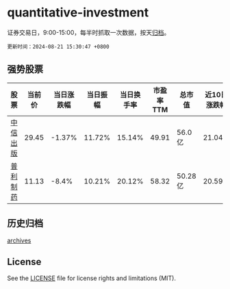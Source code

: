 # quantitative-investment

证券交易日，9:00-15:00，每半时抓取一次数据，按天[归档](archives)。

`更新时间：2024-08-21 15:30:47 +0800`

## 强势股票

|股票|当前价|当日涨跌幅|当日振幅|当日换手率|市盈率TTM|总市值|近10日涨跌幅|
|----|----|----|----|----|----|----|----|
|[中信出版](https://xueqiu.com/S/SZ300788)|29.45|-1.37%|11.72%|15.14%|49.91|56.0亿|21.04%|
|[普利制药](https://xueqiu.com/S/SZ300630)|11.13|-8.4%|10.21%|20.12%|58.32|50.28亿|20.59%|

## 历史归档

[archives](archives)

## License

See the [LICENSE](LICENSE) file for license rights and limitations (MIT).